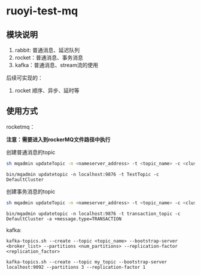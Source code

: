 # ruoyi-test-mq

## 模块说明

1. rabbit: 普通消息、延迟队列
2. rocket：普通消息、事务消息
3. kafka：普通消息、stream流的使用

后续可实现的：

1. rocket 顺序、异步、延时等

## 使用方式

rocketmq：

**注意：需要进入到rockerMQ文件路径中执行**

创建普通消息的topic

```sh
sh mqadmin updateTopic -n <nameserver_address> -t <topic_name> -c <cluster_name> -a +message.type=NORMAL
```

```shell
bin/mqadmin updatetopic -n localhost:9876 -t TestTopic -c DefaultCluster
```

创建事务消息的topic

```sh
sh mqadmin updateTopic -n <nameserver_address> -t <topic_name> -c <cluster_name> -a +message.type=TRANSACTION
```

```shell
bin/mqadmin updatetopic -n localhost:9876 -t transaction_topic -c DefaultCluster -a +message.type=TRANSACTION
```

kafka:

```shell
kafka-topics.sh --create --topic <topic_name> --bootstrap-server <broker_list> --partitions <num_partitions> --replication-factor <replication_factor>
```

```shell
kafka-topics.sh --create --topic my_topic --bootstrap-server localhost:9092 --partitions 3 --replication-factor 1
```
